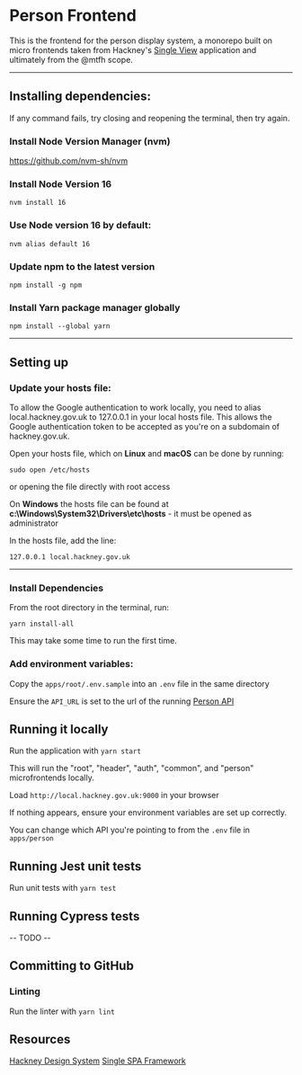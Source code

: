 # Person Frontend

This is the frontend for the person display system, a monorepo built on micro
frontends taken from Hackney's [Single View](https://github.com/LBHackney-IT/single-view-frontend) application and ultimately from the @mtfh scope.

<hr>

## Installing dependencies:
If any command fails, try closing and reopening the terminal, then try again.

### Install Node Version Manager (nvm)
https://github.com/nvm-sh/nvm

### Install Node Version 16

`nvm install 16`

### Use Node version 16 by default:

`nvm alias default 16`

### Update npm to the latest version

`npm install -g npm`

### Install Yarn package manager globally

`npm install --global yarn`

<hr>

## Setting up
### Update your hosts file:
To allow the Google authentication to work locally, you need to alias local.hackney.gov.uk to 127.0.0.1 in your local hosts file. This allows the Google authentication token to be accepted as you're on a subdomain of hackney.gov.uk.

Open your hosts file, which on **Linux** and **macOS** can be done by running:

`sudo open /etc/hosts`

or opening the file directly with root access

On **Windows** the hosts file can be found at **c:\Windows\System32\Drivers\etc\hosts** - it must be opened as administrator

In the hosts file, add the line: 

`127.0.0.1 local.hackney.gov.uk`

<hr>

### Install Dependencies 

From the root directory in the terminal, run:

`yarn install-all`

This may take some time to run the first time.

### Add environment variables:
Copy the `apps/root/.env.sample` into an `.env` file in the same directory

Ensure the `API_URL` is set to the url of the running [Person API](https://github.com/adamtry/assessment-person-api)

## Running it locally

Run the application with `yarn start`

This will run the "root", "header", "auth", "common", and "person" microfrontends locally.

Load `http://local.hackney.gov.uk:9000` in your browser

If nothing appears, ensure your environment variables are set up correctly.

You can change which API you're pointing to from the `.env` file in `apps/person`

## Running Jest unit tests

Run unit tests with `yarn test`


## Running Cypress tests

 -- TODO --

## Committing to GitHub
### Linting
Run the linter with `yarn lint`

## Resources

[Hackney Design System](https://design-system.hackney.gov.uk/developing/installing-from-npm/)
[Single SPA Framework](https://single-spa.js.org/docs/getting-started-overview)
